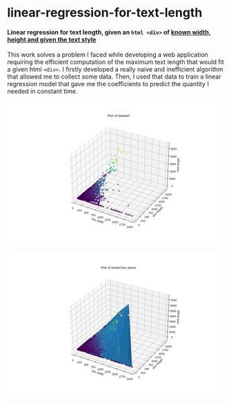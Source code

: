 # linear-regression-for-text-length

#### Linear regression for **text length**, given an `html <div>` of <u>known width, height and given the text style</u>

This work solves a problem I faced while developing a web application requiring the efficient computation of the maximum text length that would fit a given html `<div>`. I firstly developed a really naive and inefficient algorithm that allowed me to collect some data. Then, I used that data to train a linear regression model that gave me the coefficients to predict the quantity I needed in constant time.

![Dataset](dataset.png?raw=true "Dataset")

![Prediction function](prediction_plane.png?raw=true "Prediction function")

